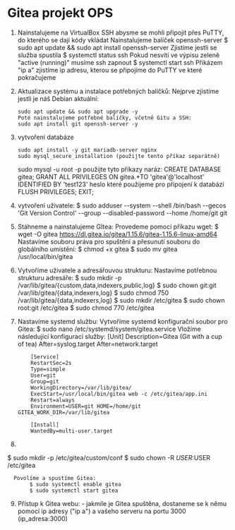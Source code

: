 # Gitea projekt OPS
1. Nainstalujeme na VirtualBox SSH abysme se mohli připojit přes PuTTY, do kterého se dají kódy vkládat
     Nainstalujeme balíček openssh-server
        $ sudo apt update && sudo apt install openssh-server
     Zjistíme jestli se služba spustila
        $ systemctl status ssh
     Pokud nesvítí ve výpisu zeleně "active (running)" musíme ssh zapnout
        $ systemctl start ssh
     Přikázem "ip a" zjistíme ip adresu, kterou se připojíme do PuTTY ve které pokračujeme
   
2. Aktualizace systému a instalace potřebných balíčků:
     Nejprve zjistíme jestli je náš Debian aktuální:
   ```
   sudo apt update && sudo apt upgrade -y
   Poté nainstalujeme potřebné balíčky, včetně Gitu a SSH:
   sudo apt install git openssh-server -y
   ```
   


4. vytvoření databáze
   ```
   sudo apt install -y git mariadb-server nginx
   sudo mysql_secure_installation (použijte tento příkaz separátně)

   ``` 
   sudo mysql -u root -p
     použijte tyto příkazy naráz:
     CREATE DATABASE gitea;
     GRANT ALL PRIVILEGES ON gitea.*TO 'gitea'@'localhost' IDENTIFIED BY 'test123'        heslo které použijeme pro připojení k databázi
     FLUSH PRIVILEGES;
     EXIT;

6. vytvoření uživatele:
   $ sudo adduser --system --shell /bin/bash --gecos 'Git Version Control' --group --disabled-password --home /home/git git


   
7. Stáhneme a nainstalujeme GItea:
     Provedeme pomocí příkazu wget:
           $ wget -O gitea https://dl.gitea.io/gitea/1.15.6/gitea-1.15.6-linux-amd64
     Nastavíme souboru práva pro spuštění a přesunutí souboru do globálního umístění:
           $ chmod +x gitea
           $ sudo mv gitea /usr/local/bin/gitea
   
8. Vytvoříme uživatele a adresářouvou strukturu:
      Nastavíme potřebnou strukturu adresáře:
           $ sudo mkdir -p /var/lib/gitea/{custom,data,indexers,public,log}
           $ sudo chown git:git /var/lib/gitea/{data,indexers,log}
           $ sudo chmod 750 /var/lib/gitea/{data,indexers,log}
           $ sudo mkdir /etc/gitea
           $ sudo chown root:git /etc/gitea
           $ sudo chmod 770 /etc/gitea
   
9. Nastavíme systemd službu:
   Vytvoříme systemd konfigurační soubor pro Gitea:
           $ sudo nano /etc/systemd/system/gitea.service
   Vložíme následující konfiguraci služby:
           [Unit]
           Description=Gitea (Git with a cup of tea)
           After=syslog.target
           After=network.target

           [Service]
           RestartSec=2s
           Type=simple
           User=git
           Group=git
           WorkingDirectory=/var/lib/gitea/
           ExecStart=/usr/local/bin/gitea web -c /etc/gitea/app.ini
           Restart=always
           Environment=USER=git HOME=/home/git GITEA_WORK_DIR=/var/lib/gitea

           [Install]
           WantedBy=multi-user.target

10.
$ sudo mkdir -p /etc/gitea/custom/conf
$ sudo chown -R $USER:$USER /etc/gitea
 
      
      Povolíme a spustíme Gitea:
           $ sudo systemctl enable gitea
           $ sudo systemctl start gitea

9. Přístup k Gitea webu:
        - jakmile je Gitea spuštěna, dostaneme se k němu pomocí ip adresy ("ip a") a vašeho serveru na portu 3000
                (ip_adresa:3000)
